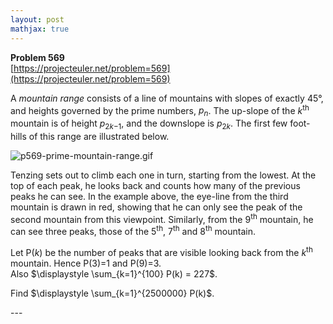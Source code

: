 ```yaml
---
layout: post
mathjax: true
---
```

**Problem 569**  
[https://projecteuler.net/problem=569](https://projecteuler.net/problem=569)

<p>A <i>mountain range</i> consists of a line of mountains with slopes of exactly 45°, and heights governed by the prime numbers, <var>p<sub>n</sub></var>. The up-slope of the <var>k</var><sup>th</sup> mountain is of height <var>p</var><sub>2<var>k</var>−1</sub>, and the downslope is <var>p</var><sub>2<var>k</var></sub>. The first few foot-hills of this range are illustrated below.</p>

<div class="center">
<img src="project/images/p569-prime-mountain-range.gif" alt="p569-prime-mountain-range.gif" />
</div>

<p>Tenzing sets out to climb each one in turn, starting from the lowest. At the top of each peak, he looks back and counts how many of the previous peaks he can see. In the example above, the eye-line from the third mountain is drawn in red, showing that he can only see the peak of the second mountain from this viewpoint. Similarly, from the 9<sup>th</sup> mountain, he can see three peaks, those of the 5<sup>th</sup>, 7<sup>th</sup> and 8<sup>th</sup> mountain.</p>

<p>Let P(<var>k</var>) be the number of peaks that are visible looking back from the <var>k</var><sup>th</sup> mountain.  Hence P(3)=1 and P(9)=3.<br />
Also $\displaystyle \sum_{k=1}^{100} P(k) = 227$.</p>

<p>Find $\displaystyle \sum_{k=1}^{2500000} P(k)$.</p>
---
